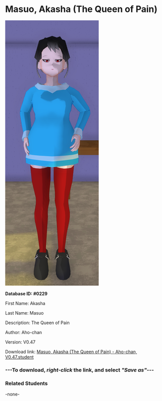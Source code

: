 # Masuo, Akasha (The Queen of Pain)

<img src="Files/Masuo, Akasha (The Queen of Pain).png" title="Masuo, Akasha (The Queen of Pain) - Aho-chan, V0.47">

**Database ID: #0229**

First Name: Akasha

Last Name: Masuo

Description: The Queen of Pain

Author: Aho-chan

Version: V0.47

Download link: <a href="https://raw.githubusercontent.com/Arbiter1223/Daigaku-Gurashi-Custom-Students/master/Students/Files/Masuo%2C%20Akasha%20(The%20Queen%20of%20Pain)%20-%20Aho-chan%2C%20V0.47.student">Masuo, Akasha (The Queen of Pain) - Aho-chan, V0.47.student</a>

### ---**To download, _right-click_ the link, and select _"Save as"_**---

### Related Students

-none-
